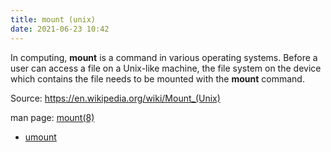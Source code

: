 ```yaml
---
title: mount (unix)
date: 2021-06-23 10:42
---
```


In computing, **mount** is a command in various operating systems. Before a user can
access a file on a Unix-like machine, the file system on the device which
contains the file needs to be mounted with the **mount** command.

Source: https://en.wikipedia.org/wiki/Mount_(Unix)

man page: [mount(8)](https://linux.die.net/man/8/mount)

* [umount](20210623104935-umount.md)
